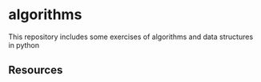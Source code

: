 # algorithms
This repository includes some exercises of algorithms and data structures in python 

## Resources

